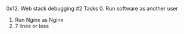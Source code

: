 0x12. Web stack debugging #2
Tasks
0. Run software as another user
1. Run Nginx as Nginx
2. 7 lines or less